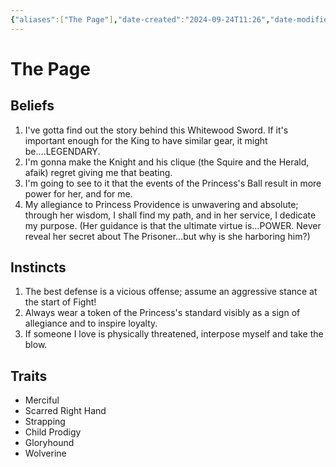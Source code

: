 ```yaml
---
{"aliases":["The Page"],"date-created":"2024-09-24T11:26","date-modified":"2024-09-24T11:28","dg-publish":true,"tags":["moonrise"],"title":"The Page","dg-path":"moonrise/The Page.md","permalink":"/moonrise/the-page/","dgPassFrontmatter":true}
---
```



# The Page

## Beliefs

1. I've gotta find out the story behind this Whitewood Sword. If it's important enough for the King to have similar gear, it might be….LEGENDARY.
2. I'm gonna make the Knight and his clique (the Squire and the Herald, afaik) regret giving me that beating.
3. I'm going to see to it that the events of the Princess's Ball result in more power for her, and for me.
4. My allegiance to Princess Providence is unwavering and absolute; through her wisdom, I shall find my path, and in her service, I dedicate my purpose. (Her guidance is that the ultimate virtue is…POWER. Never reveal her secret about The Prisoner…but why is she harboring him?)

## Instincts

1. The best defense is a vicious offense; assume an aggressive stance at the start of Fight!
2. Always wear a token of the Princess's standard visibly as a sign of allegiance and to inspire loyalty.
3. If someone I love is physically threatened, interpose myself and take the blow.

## Traits

- Merciful
- Scarred Right Hand
- Strapping
- Child Prodigy
- Gloryhound
- Wolverine
